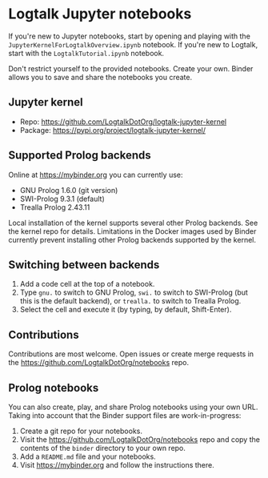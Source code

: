 # Logtalk Jupyter notebooks

If you're new to Jupyter notebooks, start by opening and playing with the
`JupyterKernelForLogtalkOverview.ipynb` notebook. If you're new to Logtalk,
start with the `LogtalkTutorial.ipynb` notebook.

Don't restrict yourself to the provided notebooks. Create your own. Binder
allows you to save and share the notebooks you create.

## Jupyter kernel

- Repo: https://github.com/LogtalkDotOrg/logtalk-jupyter-kernel
- Package: https://pypi.org/project/logtalk-jupyter-kernel/

## Supported Prolog backends

Online at https://mybinder.org you can currently use:

- GNU Prolog 1.6.0 (git version)
- SWI-Prolog 9.3.1 (default)
- Trealla Prolog 2.43.11

Local installation of the kernel supports several other Prolog backends. See
the kernel repo for details. Limitations in the Docker images used by Binder
currently prevent installing other Prolog backends supported by the kernel.

## Switching between backends

1. Add a code cell at the top of a notebook.
2. Type `gnu.` to switch to GNU Prolog, `swi.` to switch to SWI-Prolog (but
this is the default backend), or `trealla.` to switch to Trealla Prolog.
3. Select the cell and execute it (by typing, by default, Shift-Enter).

## Contributions

Contributions are most welcome. Open issues or create merge requests in the
https://github.com/LogtalkDotOrg/notebooks repo.

## Prolog notebooks

You can also create, play, and share Prolog notebooks using your own URL.
Taking into account that the Binder support files are work-in-progress:

1. Create a git repo for your notebooks.
2. Visit the https://github.com/LogtalkDotOrg/notebooks repo and copy the
contents of the `binder` directory to your own repo.
3. Add a `README.md` file and your notebooks.
4. Visit https://mybinder.org and follow the instructions there.
